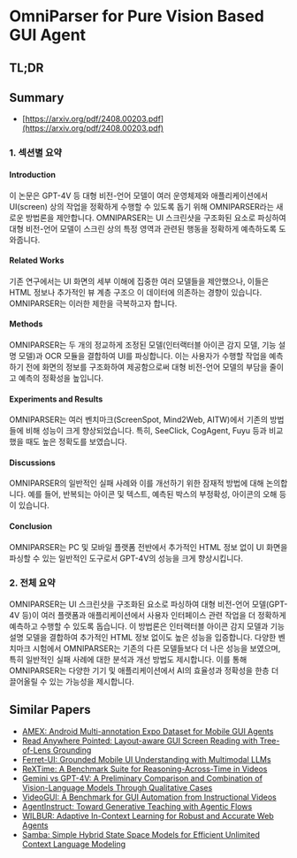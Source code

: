 # OmniParser for Pure Vision Based GUI Agent
## TL;DR
## Summary
- [https://arxiv.org/pdf/2408.00203.pdf](https://arxiv.org/pdf/2408.00203.pdf)

### 1. 섹션별 요약

#### Introduction
이 논문은 GPT-4V 등 대형 비전-언어 모델이 여러 운영체제와 애플리케이션에서 UI(screen) 상의 작업을 정확하게 수행할 수 있도록 돕기 위해 OMNIPARSER라는 새로운 방법론을 제안합니다. OMNIPARSER는 UI 스크린샷을 구조화된 요소로 파싱하여 대형 비전-언어 모델이 스크린 상의 특정 영역과 관련된 행동을 정확하게 예측하도록 도와줍니다.

#### Related Works
기존 연구에서는 UI 화면의 세부 이해에 집중한 여러 모델들을 제안했으나, 이들은 HTML 정보나 추가적인 뷰 계층 구조으
이 데이터에 의존하는 경향이 있습니다. OMNIPARSER는 이러한 제한을 극복하고자 합니다.

#### Methods
OMNIPARSER는 두 개의 정교하게 조정된 모델(인터랙터블 아이콘 감지 모델, 기능 설명 모델)과 OCR 모듈을 결합하여 UI를 파싱합니다. 이는 사용자가 수행할 작업을 예측하기 전에 화면의 정보를 구조화하여 제공함으로써 대형 비전-언어 모델의 부담을 줄이고 예측의 정확성을 높입니다.

#### Experiments and Results
OMNIPARSER는 여러 벤치마크(ScreenSpot, Mind2Web, AITW)에서 기존의 방법들에 비해 성능이 크게 향상되었습니다. 특히, SeeClick, CogAgent, Fuyu 등과 비교했을 때도 높은 정확도를 보였습니다.

#### Discussions
OMNIPARSER의 일반적인 실패 사례와 이를 개선하기 위한 잠재적 방법에 대해 논의합니다. 예를 들어, 반복되는 아이콘 및 텍스트, 예측된 박스의 부정확성, 아이콘의 오해 등이 있습니다.

#### Conclusion
OMNIPARSER는 PC 및 모바일 플랫폼 전반에서 추가적인 HTML 정보 없이 UI 화면을 파싱할 수 있는 일반적인 도구로서 GPT-4V의 성능을 크게 향상시킵니다.

### 2. 전체 요약

OMNIPARSER는 UI 스크린샷을 구조화된 요소로 파싱하여 대형 비전-언어 모델(GPT-4V 등)이 여러 플랫폼과 애플리케이션에서 사용자 인터페이스 관련 작업을 더 정확하게 예측하고 수행할 수 있도록 돕습니다. 이 방법론은 인터랙터블 아이콘 감지 모델과 기능 설명 모델을 결합하여 추가적인 HTML 정보 없이도 높은 성능을 입증합니다. 다양한 벤치마크 시험에서 OMNIPARSER는 기존의 다른 모델들보다 더 나은 성능을 보였으며, 특히 일반적인 실패 사례에 대한 분석과 개선 방법도 제시합니다. 이를 통해 OMNIPARSER는 다양한 기기 및 애플리케이션에서 AI의 효율성과 정확성을 한층 더 끌어올릴 수 있는 가능성을 제시합니다.

## Similar Papers
- [AMEX: Android Multi-annotation Expo Dataset for Mobile GUI Agents](2407.17490.md)
- [Read Anywhere Pointed: Layout-aware GUI Screen Reading with Tree-of-Lens Grounding](2406.19263.md)
- [Ferret-UI: Grounded Mobile UI Understanding with Multimodal LLMs](2404.05719.md)
- [ReXTime: A Benchmark Suite for Reasoning-Across-Time in Videos](2406.19392.md)
- [Gemini vs GPT-4V: A Preliminary Comparison and Combination of Vision-Language Models Through Qualitative Cases](2312.15011.md)
- [VideoGUI: A Benchmark for GUI Automation from Instructional Videos](2406.10227.md)
- [AgentInstruct: Toward Generative Teaching with Agentic Flows](2407.03502.md)
- [WILBUR: Adaptive In-Context Learning for Robust and Accurate Web Agents](2404.05902.md)
- [Samba: Simple Hybrid State Space Models for Efficient Unlimited Context Language Modeling](2406.07522.md)
